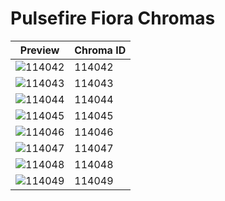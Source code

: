 # Pulsefire Fiora Chromas

| Preview | Chroma ID |
|---------|-----------|
| ![114042](https://raw.communitydragon.org/latest/plugins/rcp-be-lol-game-data/global/default/v1/champion-chroma-images/114/114042.png) | 114042 |
| ![114043](https://raw.communitydragon.org/latest/plugins/rcp-be-lol-game-data/global/default/v1/champion-chroma-images/114/114043.png) | 114043 |
| ![114044](https://raw.communitydragon.org/latest/plugins/rcp-be-lol-game-data/global/default/v1/champion-chroma-images/114/114044.png) | 114044 |
| ![114045](https://raw.communitydragon.org/latest/plugins/rcp-be-lol-game-data/global/default/v1/champion-chroma-images/114/114045.png) | 114045 |
| ![114046](https://raw.communitydragon.org/latest/plugins/rcp-be-lol-game-data/global/default/v1/champion-chroma-images/114/114046.png) | 114046 |
| ![114047](https://raw.communitydragon.org/latest/plugins/rcp-be-lol-game-data/global/default/v1/champion-chroma-images/114/114047.png) | 114047 |
| ![114048](https://raw.communitydragon.org/latest/plugins/rcp-be-lol-game-data/global/default/v1/champion-chroma-images/114/114048.png) | 114048 |
| ![114049](https://raw.communitydragon.org/latest/plugins/rcp-be-lol-game-data/global/default/v1/champion-chroma-images/114/114049.png) | 114049 |